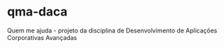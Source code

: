 # qma-daca
Quem me ajuda - projeto da disciplina de Desenvolvimento de Aplicações Corporativas Avançadas
